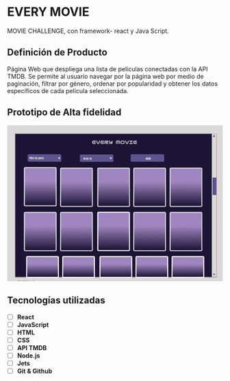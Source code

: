 # EVERY MOVIE

MOVIE CHALLENGE, con framework- react y Java Script.

## Definición de Producto  

Página Web que despliega una lista de películas conectadas con la API TMDB. Se
permite al usuario navegar por la página web por medio de paginación, filtrar por
género, ordenar por popularidad y obtener los datos específicos de cada película
seleccionada.


## Prototipo de Alta fidelidad

![prototipos](https://github.com/Carolinava21/Every-Movie-REACT/blob/main/src/img/image.png)

## Tecnologías utilizadas 

- [ ] **React** 
- [ ] **JavaScript**
- [ ] **HTML**
- [ ] **CSS**
- [ ] **API TMDB**
- [ ] **Node.js**
- [ ] **Jets**
- [ ] **Git & Github**
